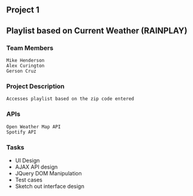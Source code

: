 ## Project 1
## Playlist based on Current Weather (RAINPLAY)

### Team Members 
```
Mike Henderson
Alex Curington
Gerson Cruz
```
### Project Description
```
Accesses playlist based on the zip code entered
```
### APIs
```
Open Weather Map API
Spotify API
```
### Tasks
- UI Design
- AJAX API design
- JQuery DOM Manipulation
- Test cases
- Sketch out interface design
